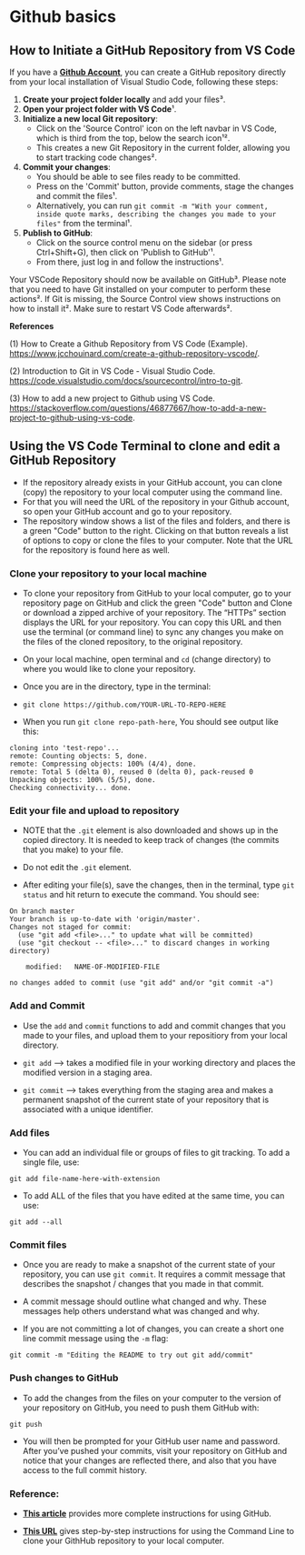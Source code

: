 # Github basics


## How to Initiate a GitHub Repository from VS Code

If you have a **[Github Account](https://github.com/)**, you can create a GitHub repository directly from your local installation of Visual Studio Code, following these steps:

1. **Create your project folder locally** and add your files³.
2. **Open your project folder with VS Code**¹.
3. **Initialize a new local Git repository**:
    - Click on the 'Source Control' icon on the left navbar in VS Code, which is third from the top, below the search icon¹².
    - This creates a new Git Repository in the current folder, allowing you to start tracking code changes².
4. **Commit your changes**:
    - You should be able to see files ready to be committed.
    - Press on the 'Commit' button, provide comments, stage the changes and commit the files¹.
    - Alternatively, you can run `git commit -m "With your comment,  inside quote marks, describing the changes you made to your files"` from the terminal¹.
5. **Publish to GitHub**:
    - Click on the source control menu on the sidebar (or press Ctrl+Shift+G), then click on 'Publish to GitHub'¹.
    - From there, just log in and follow the instructions¹.

Your VSCode Repository should now be available on GitHub³. Please note that you need to have Git installed on your computer to perform these actions². If Git is missing, the Source Control view shows instructions on how to install it². Make sure to restart VS Code afterwards².

**References**

(1) How to Create a Github Repository from VS Code (Example). https://www.jcchouinard.com/create-a-github-repository-vscode/.

(2) Introduction to Git in VS Code - Visual Studio Code. https://code.visualstudio.com/docs/sourcecontrol/intro-to-git.

(3) How to add a new project to Github using VS Code. https://stackoverflow.com/questions/46877667/how-to-add-a-new-project-to-github-using-vs-code.

## Using the VS Code Terminal to clone and edit a GitHub Repository

- If the repository already exists in your GitHub account, you can clone (copy) the repository to your local computer using the command line.
- For that you will need the URL of the repository in your Github account, so open your GitHub account and go to your repository.  
- The repository window shows a list of the files and folders, and there is a green "Code" button to the right. Clicking on that button reveals a list of options to copy or clone the files to your computer. Note that the URL for the repository is found here as well.


### Clone your repository to your local machine

- To clone your repository from GitHub to your local computer, go to your repository page on GitHub and click the green "Code" button and Clone or download a zipped archive of your repository. The “HTTPs” section displays the URL for your repository. You can copy this URL and then use the terminal (or command line) to sync any changes you make on the files of the cloned repository, to the original repository.

- On your local machine, open terminal and `cd` (change directory) to where you would like to clone your repository.

- Once you are in the directory, type in the terminal:

- `git clone https://github.com/YOUR-URL-TO-REPO-HERE`

- When you run `git clone repo-path-here`, You should see output like this:

```
cloning into 'test-repo'...
remote: Counting objects: 5, done.
remote: Compressing objects: 100% (4/4), done.
remote: Total 5 (delta 0), reused 0 (delta 0), pack-reused 0
Unpacking objects: 100% (5/5), done.
Checking connectivity... done.
```

### Edit your file and upload to repository

- NOTE that the `.git` element is also downloaded and shows up in the copied directory. It is needed to keep track of changes (the commits that you make) to your file.
- Do not edit the `.git` element.

- After editing your file(s), save the changes, then in the terminal, type `git status` and hit return to execute the command. You should see:

```
On branch master
Your branch is up-to-date with 'origin/master'.
Changes not staged for commit:
  (use "git add <file>..." to update what will be committed)
  (use "git checkout -- <file>..." to discard changes in working directory)

	modified:   NAME-OF-MODIFIED-FILE

no changes added to commit (use "git add" and/or "git commit -a")
```

### Add and Commit

- Use the `add` and `commit` functions to add and commit changes that you made to your files, and upload them to your repositiory from your local directory.

- `git add` --> takes a modified file in your working directory and places the modified version in a staging area.

- `git commit` --> takes everything from the staging area and makes a permanent snapshot of the current state of your repository that is associated with a unique identifier.

### Add files

- You can add an individual file or groups of files to git tracking. To add a single file, use:

```
git add file-name-here-with-extension
```

- To add ALL of the files that you have edited at the same time, you can use:

```
git add --all
```

### Commit files

- Once you are ready to make a snapshot of the current state of your repository, you can use `git commit`. It requires a commit message that describes the snapshot / changes that you made in that commit.

- A commit message should outline what changed and why. These messages help others understand what was changed and why.

- If you are not committing a lot of changes, you can create a short one line commit message using the `-m` flag:

```
git commit -m "Editing the README to try out git add/commit"
```

### Push changes to GitHub

- To add the changes from the files on your computer to the version of your repository on GitHub, you need to push them GitHub with:

```
git push
```

- You will then be prompted for your GitHub user name and password. After you’ve pushed your commits, visit your repository on GitHub and notice that your changes are reflected there, and also that you have access to the full commit history.


### Reference:

- **[This article](https://dev.to/g_abud/advanced-git-reference-1o9j)** provides more complete instructions for using GitHub.


- **[This URL](https://www.earthdatascience.org/workshops/intro-version-control-git/basic-git-commands/)** gives step-by-step instructions for using the Command Line to clone your GithHub repository to your local computer.